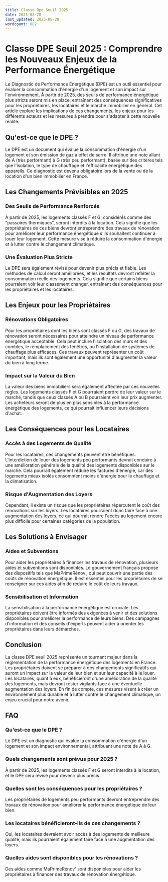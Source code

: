 ```yaml
---
title: Classe Dpe Seuil 2025
date: 2025-08-28
last_updated: 2025-08-28
wordcount: 882
---
```


# Classe DPE Seuil 2025 : Comprendre les Nouveaux Enjeux de la Performance Énergétique

Le Diagnostic de Performance Énergétique (DPE) est un outil essentiel pour évaluer la consommation d'énergie d'un logement et son impact sur l'environnement. À partir de 2025, des seuils de performance énergétique plus stricts seront mis en place, entraînant des conséquences significatives pour les propriétaires, les locataires et le marché immobilier en général. Cet article explore les implications de ces changements, les enjeux pour les différents acteurs et les mesures à prendre pour s'adapter à cette nouvelle réalité.

## Qu'est-ce que le DPE ?

Le DPE est un document qui évalue la consommation d'énergie d'un logement et son émission de gaz à effet de serre. Il attribue une note allant de A (très performant) à G (très peu performant), basée sur des critères tels que l'isolation, le type de chauffage et l'efficacité énergétique des appareils. Ce diagnostic est devenu obligatoire lors de la vente ou de la location d'un bien immobilier en France.

## Les Changements Prévisibles en 2025

### Des Seuils de Performance Renforcés

À partir de 2025, les logements classés F et G, considérés comme des "passoires thermiques", seront interdits à la location. Cela signifie que les propriétaires de ces biens devront entreprendre des travaux de rénovation pour améliorer leur performance énergétique s'ils souhaitent continuer à louer leur logement. Cette mesure vise à réduire la consommation d'énergie et à lutter contre le changement climatique.

### Une Évaluation Plus Stricte

Le DPE sera également révisé pour devenir plus précis et fiable. Les méthodes de calcul seront améliorées, et les résultats devront refléter la consommation réelle des logements. Cela signifie que certains biens pourraient voir leur classement changer, entraînant des conséquences pour les propriétaires et les locataires.

## Les Enjeux pour les Propriétaires

### Rénovations Obligatoires

Pour les propriétaires dont les biens sont classés F ou G, des travaux de rénovation seront nécessaires pour atteindre un niveau de performance énergétique acceptable. Cela peut inclure l'isolation des murs et des combles, le remplacement des fenêtres, ou l'installation de systèmes de chauffage plus efficaces. Ces travaux peuvent représenter un coût important, mais ils sont également une opportunité d'augmenter la valeur du bien à long terme.

### Impact sur la Valeur du Bien

La valeur des biens immobiliers sera également affectée par ces nouvelles règles. Les logements classés F et G pourraient perdre de leur valeur sur le marché, tandis que ceux classés A ou B pourraient voir leur prix augmenter. Les acheteurs seront de plus en plus sensibles à la performance énergétique des logements, ce qui pourrait influencer leurs décisions d'achat.

## Les Conséquences pour les Locataires

### Accès à des Logements de Qualité

Pour les locataires, ces changements peuvent être bénéfiques. L'interdiction de louer des logements peu performants devrait conduire à une amélioration générale de la qualité des logements disponibles sur le marché. Cela pourrait également réduire les factures d'énergie, car des logements mieux isolés consomment moins d'énergie pour le chauffage et la climatisation.

### Risque d'Augmentation des Loyers

Cependant, il existe un risque que les propriétaires répercutent le coût des rénovations sur les loyers. Les locataires pourraient donc faire face à une augmentation des loyers, ce qui pourrait rendre l'accès au logement encore plus difficile pour certaines catégories de la population.

## Les Solutions à Envisager

### Aides et Subventions

Pour aider les propriétaires à financer les travaux de rénovation, plusieurs aides et subventions sont disponibles. Le gouvernement français propose des dispositifs tels que MaPrimeRénov', qui peut couvrir une partie des coûts de rénovation énergétique. Il est essentiel pour les propriétaires de se renseigner sur ces aides afin de réduire le coût de leurs travaux.

### Sensibilisation et Information

La sensibilisation à la performance énergétique est cruciale. Les propriétaires doivent être informés des exigences à venir et des solutions disponibles pour améliorer la performance de leurs biens. Des campagnes d'information et des conseils d'experts peuvent aider à orienter les propriétaires dans leurs démarches.

## Conclusion

La classe DPE seuil 2025 représente un tournant majeur dans la réglementation de la performance énergétique des logements en France. Les propriétaires doivent se préparer à des changements significatifs qui auront un impact sur la valeur de leur bien et sur leur capacité à le louer. Les locataires, quant à eux, bénéficieront d'une amélioration de la qualité des logements, mais devront rester vigilants face à une éventuelle augmentation des loyers. En fin de compte, ces mesures visent à créer un environnement plus durable et à lutter contre le changement climatique, un enjeu crucial pour notre avenir.

## FAQ

### Qu'est-ce que le DPE ?

Le DPE est un diagnostic qui évalue la consommation d'énergie d'un logement et son impact environnemental, attribuant une note de A à G.

### Quels changements sont prévus pour 2025 ?

À partir de 2025, les logements classés F et G seront interdits à la location, et le DPE sera révisé pour devenir plus précis.

### Quelles sont les conséquences pour les propriétaires ?

Les propriétaires de logements peu performants devront entreprendre des travaux de rénovation pour améliorer la performance énergétique de leur bien.

### Les locataires bénéficieront-ils de ces changements ?

Oui, les locataires devraient avoir accès à des logements de meilleure qualité, mais ils pourraient également faire face à une augmentation des loyers.

### Quelles aides sont disponibles pour les rénovations ?

Des aides comme MaPrimeRénov' sont disponibles pour aider les propriétaires à financer des travaux de rénovation énergétique.